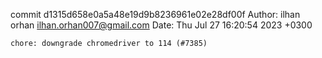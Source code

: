 commit d1315d658e0a5a48e19d9b8236961e02e28df00f
Author: ilhan orhan <ilhan.orhan007@gmail.com>
Date:   Thu Jul 27 16:20:54 2023 +0300

    chore: downgrade chromedriver to 114 (#7385)
